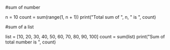 #sum of number

n = 10
count = sum(range(1, n + 1))
print("Total sum of ", n, " is ", count)


#sum of a list

list = [10, 20, 30, 40, 50, 60, 70, 80, 90, 100]
count = sum(list)
print("Sum of total number is ", count)

